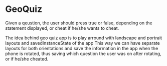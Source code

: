 # GeoQuiz
Given a qeustion, the user should press true or false, depending on the statement displayed, or cheat if he/she wants to cheat.

The idea behind geo quiz app is to play arround with landscape and portrait layouts and savedInstanceState of the app
This way we can have separate layouts for both orientations and save the information in the app when the phone is rotated,
thus saving which question the user was on after rotating, or if he/she cheated.
